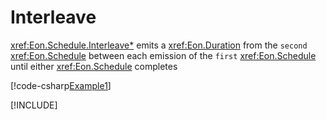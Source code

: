 ﻿# Interleave

<xref:Eon.Schedule.Interleave*> emits a <xref:Eon.Duration> from the `second`
<xref:Eon.Schedule> between each emission of the `first` <xref:Eon.Schedule>
until either <xref:Eon.Schedule> completes

[!code-csharp[Example1](../../../Eon.Tests/Examples/InterleaveTests.cs#Example1)]

[!INCLUDE[](../../../Eon.Tests/Examples/__examples__/InterleaveTests.Case1.md)]
